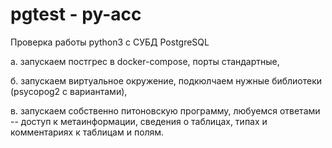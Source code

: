 pgtest - py-acc
==========================

Проверка работы python3 c СУБД PostgreSQL

а. запускаем постгрес в docker-compose,
порты стандартные,

б. запускаем виртуальное окружение,
подкюлчаем нужные библиотеки (psycopog2 с вариантами),

в. запускаем собственно питоновскую программу,
любуемся ответами -- 
доступ к метаинформации,
сведения о таблицах, типах и комментариях к таблицам и полям.
